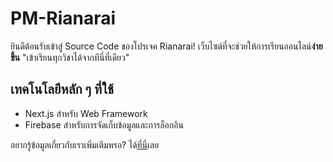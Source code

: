 # PM-Rianarai

ยินดีต้อนรับเข้าสู่ Source Code ของโปรเจค Rianarai! เว็บไซต์ที่จะช่วยให้การเรียนออนไลน์**ง่ายขึ้น** "เข้าเรียนทุกวิชาได้จากทีนี่ที่เดียว"

## เทคโนโลยีหลัก ๆ ที่ใช้
* Next.js สำหรับ Web Framework
* Firebase สำหรับการจัดเก็บข้อมูลและการล็อกอิน

อยากรู้ข้อมูลเกี่ยวกับเราเพิ่มเติมหรอ? ได้[ที่นี่](https://github.com/lemasc/pm-rianarai/docs/about.md)เลย
